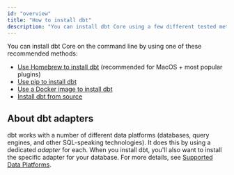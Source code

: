 ```yaml
---
id: "overview"
title: "How to install dbt"
description: "You can install dbt Core using a few different tested methods."
---
```


You can install dbt Core on the command line by using one of these recommended methods:

- [Use Homebrew to install dbt](install/homebrew) (recommended for MacOS + most popular plugins)
- [Use pip to install dbt](install/pip)
- [Use a Docker image to install dbt](install/docker)
- [Install dbt from source](install/from-source)


## About dbt adapters

dbt works with a number of different data platforms (databases, query engines, and other SQL-speaking technologies). It does this by using a dedicated _adapter_ for each. When you install dbt, you'll also want to install the specific adapter for your database. For more details, see [Supported Data Platforms](supported-data-platforms).
